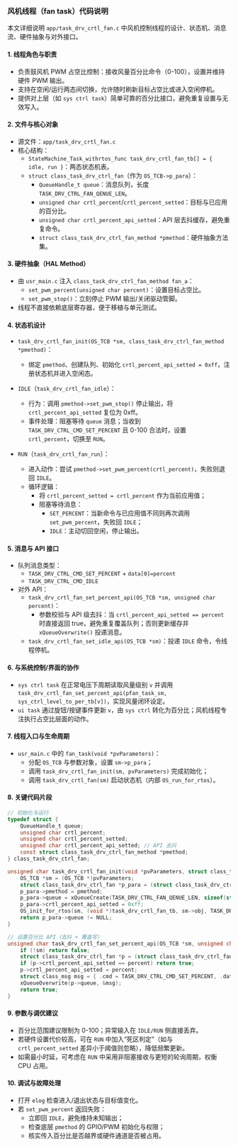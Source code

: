 ### 风机线程（fan task）代码说明

本文详细说明 `app/task_drv_crtl_fan.c` 中风机控制线程的设计、状态机、消息流、硬件抽象与对外接口。

#### 1. 线程角色与职责
- 负责鼓风机 PWM 占空比控制：接收风量百分比命令（0-100），设置并维持硬件 PWM 输出。
- 支持在空闲/运行两态间切换，允许随时刷新目标占空比或进入空闲停机。
- 提供对上层（如 `sys ctrl task`）简单可靠的百分比接口，避免重复设置与无效写入。

#### 2. 文件与核心对象
- 源文件：`app/task_drv_crtl_fan.c`
- 核心结构：
  - `StateMachine_Task_withrtos_func task_drv_crtl_fan_tb[] = { idle, run }`：两态状态机表。
  - `struct class_task_drv_ctrl_fan`（作为 `OS_TCB->p_para`）：
    - `QueueHandle_t queue`：消息队列，长度 `TASK_DRV_CTRL_FAN_QENUE_LEN`。
    - `unsigned char crtl_percent`/`crtl_percent_setted`：目标与已应用的百分比。
    - `unsigned char crtl_percent_api_setted`：API 层去抖缓存，避免重复命令。
    - `struct class_task_drv_ctrl_fan_method *pmethod`：硬件抽象方法集。

#### 3. 硬件抽象（HAL Method）
- 由 `usr_main.c` 注入 `class_task_drv_ctrl_fan_method fan_a`：
  - `set_pwm_percent(unsigned char percent)`：设置目标占空比。
  - `set_pwm_stop()`：立刻停止 PWM 输出/关闭驱动管脚。
- 线程不直接依赖底层寄存器，便于移植与单元测试。

#### 4. 状态机设计
- `task_drv_crtl_fan_init(OS_TCB *sm, class_task_drv_ctrl_fan_method *pmethod)`：
  - 绑定 `pmethod`、创建队列、初始化 `crtl_percent_api_setted = 0xff`，注册状态机并进入空闲态。

- `IDLE`（`task_drv_crtl_fan_idle`）：
  - 行为：调用 `pmethod->set_pwm_stop()` 停止输出，将 `crtl_percent_api_setted` 复位为 0xff。
  - 事件处理：阻塞等待 `queue` 消息；当收到 `TASK_DRV_CTRL_CMD_SET_PERCENT` 且 0-100 合法时，设置 `crtl_percent`，切换至 `RUN`。

- `RUN`（`task_drv_crtl_fan_run`）：
  - 进入动作：尝试 `pmethod->set_pwm_percent(crtl_percent)`，失败则退回 `IDLE`。
  - 循环逻辑：
    - 将 `crtl_percent_setted = crtl_percent` 作为当前应用值；
    - 阻塞等待消息：
      - `SET_PERCENT`：当新命令与已应用值不同则再次调用 `set_pwm_percent`，失败回 `IDLE`；
      - `IDLE`：主动切回空闲，停止输出。

#### 5. 消息与 API 接口
- 队列消息类型：
  - `TASK_DRV_CTRL_CMD_SET_PERCENT` + `data[0]=percent`
  - `TASK_DRV_CTRL_CMD_IDLE`
- 对外 API：
  - `task_drv_crtl_fan_set_percent_api(OS_TCB *sm, unsigned char percent)`：
    - 参数校验与 API 级去抖：当 `crtl_percent_api_setted == percent` 时直接返回 true，避免重复覆盖队列；否则更新缓存并 `xQueueOverwrite()` 投递消息。
  - `task_drv_crtl_fan_set_idle_api(OS_TCB *sm)`：投递 `IDLE` 命令，令线程停机。

#### 6. 与系统控制/界面的协作
- `sys ctrl task` 在正常电压下周期读取风量级别 `v` 并调用 `task_drv_crtl_fan_set_percent_api(pfan_task_sm, sys_ctrl_level_to_per_tb[v])`，实现风量闭环设定。
- `ui task` 通过旋钮/按键事件更新 `v`，由 `sys ctrl` 转化为百分比；风机线程专注执行占空比层面的动作。

#### 7. 线程入口与生命周期
- `usr_main.c` 中的 `fan_task(void *pvParameters)`：
  - 分配 `OS_TCB` 与参数对象，设置 `sm->p_para`；
  - 调用 `task_drv_crtl_fan_init(sm, pvParameters)` 完成初始化；
  - 调用 `task_drv_crtl_fan(sm)` 启动状态机（内部 `OS_run_for_rtos`）。

#### 8. 关键代码片段
```c
// 初始化与运行
typedef struct {
    QueueHandle_t queue;
    unsigned char crtl_percent;
    unsigned char crtl_percent_setted;
    unsigned char crtl_percent_api_setted; // API 去抖
    const struct class_task_drv_ctrl_fan_method *pmethod;
} class_task_drv_ctrl_fan;

unsigned char task_drv_crtl_fan_init(void *pvParameters, struct class_task_drv_ctrl_fan_method *pmethod) {
    OS_TCB *sm = (OS_TCB *)pvParameters;
    struct class_task_drv_ctrl_fan *p_para = (struct class_task_drv_ctrl_fan *)sm->p_para;
    p_para->pmethod = pmethod;
    p_para->queue = xQueueCreate(TASK_DRV_CTRL_FAN_QENUE_LEN, sizeof(struct class_msg));
    p_para->crtl_percent_api_setted = 0xff;
    OS_init_for_rtos(sm, (void *)task_drv_crtl_fan_tb, sm->obj, TASK_DRV_CTRL_FAN_TIMER_BASE);
    return p_para->queue != NULL;
}

// 设置百分比 API（去抖 + 覆盖写）
unsigned char task_drv_crtl_fan_set_percent_api(OS_TCB *sm, unsigned char percent){
    if (!sm) return false;
    struct class_task_drv_ctrl_fan *p = (struct class_task_drv_ctrl_fan *)sm->p_para;
    if (p->crtl_percent_api_setted == percent) return true;
    p->crtl_percent_api_setted = percent;
    struct class_msg msg = { .cmd = TASK_DRV_CTRL_CMD_SET_PERCENT, .data = {percent} };
    xQueueOverwrite(p->queue, &msg);
    return true;
}
```

#### 9. 参数与调优建议
- 百分比范围建议限制为 0-100；异常输入在 `IDLE/RUN` 侧直接丢弃。
- 若硬件设置代价较高，可在 `RUN` 中加入“死区判定”（如与 `crtl_percent_setted` 差异小于阈值则忽略），降低频繁更新。
- 如需最小时延，可考虑在 `RUN` 中采用非阻塞接收与更短的轮询周期，权衡 CPU 占用。

#### 10. 调试与故障处理
- 打开 `elog` 检查进入/退出状态与目标值变化。
- 若 `set_pwm_percent` 返回失败：
  - 立即回 `IDLE`，避免维持未知输出；
  - 检查底层 `pmethod` 的 GPIO/PWM 初始化与权限；
  - 核实传入百分比是否越界或硬件通道是否被占用。
